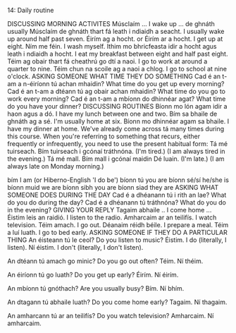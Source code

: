 14: Daily routine

DISCUSSING MORNING ACTIVITES
Músclaím ... I wake up ...
de ghnáth usually
Músclaím de ghnáth thart fá leath i ndiaidh a seacht.
I usually wake up around half past seven.
Éirím ag a hocht.
or
Éirím ar a hocht. I get up at eight.
Ním me féin. I wash myself.
Ithim mo bhricfeasta idir a hocht agus leath i ndiaidh a hocht.
I eat my breakfast between eight and half past eight.
Téim ag obair thart fá cheathrú go dtí a naoi. I go to work at around a quarter to nine.
Téim chun na scoile ag a naoi a chlog. I go to school at nine o'clock.
ASKING SOMEONE WHAT TIME THEY DO SOMETHING
Cad é an t-am a n-éiríonn tú achan mhaidin? What time do you get up every morning?
Cad é an t-am a dtéann tú ag obair achan mhaidin?
What time do you go to work every morning?
Cad é an t-am a mbíonn do dhinnéar agat? What time do you have your dinner?
DISCUSSING ROUTINES
Bíonn mo lón agam idir a haon agus a dó. I have my lunch between one and two.
Bím sa bhaile de ghnáth ag a sé. I'm usually home at six.
Bíonn mo dhinnéar agam sa bhaile. I have my dinner at home.
We've already come across tá many times during this course. When you're referring to something that recurs, either frequently or infrequently, you need to use the present habitual form:
Tá mé tuirseach.	Bím tuirseach i gcónaí tráthnóna.
(I'm tired.)	(I am always tired in the evening.)
Tá mé mall.	Bím mall i gcónaí maidin Dé luain.
(I'm late.)	(I am always late on Monday morning.)

bím	I am (or Hiberno-English 'I do be')
bíonn tú	you are
bíonn sé/sí	he/she is
bíonn muid	we are
bíonn sibh	you are
bíonn siad	they are
ASKING WHAT SOMEONE DOES DURING THE DAY
Cad é a dhéanann tú i rith an lae? What do you do during the day?
Cad é a dhéanann tú tráthnóna? What do you do in the evening?
GIVING YOUR REPLY
Tagaim abhaile .. I come home ...
Éistim leis an raidió. I listen to the radio.
Amharcaim ar an teilifís. I watch television.
Téim amach. I go out.
Déanaim réidh béile. I prepare a meal.
Téim a luí luath. I go to bed early.
ASKING SOMEONE IF THEY DO A PARTICULAR THING
An éisteann tú le ceol? Do you listen to music?
Éistim. I do (literally, I listen).
Ní éistim. I don't (literally, I don't listen).

An dtéann tú amach go minic? Do you go out often?
Téim.
Ní théim.

An éiríonn tú go luath? Do you get up early?
Éirím.
Ní éirím.

An mbíonn tú gnóthach? Are you usually busy?
Bím.
Ní bhím.

An dtagann tú abhaile luath? Do you come home early?
Tagaim.
Ní thagaim.

An amharcann tú ar an teilifís? Do you watch television?
Amharcaim.
Ní amharcaim.